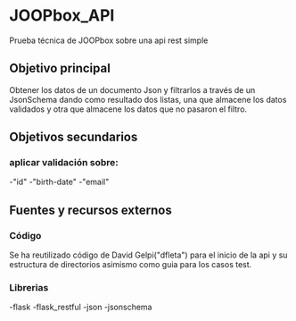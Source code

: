# JOOPbox_API

Prueba técnica de JOOPbox sobre una api rest simple

## Objetivo principal

Obtener los datos de un documento Json y filtrarlos a través de un JsonSchema dando como resultado
dos listas, una que almacene los datos validados y otra que almacene los datos que no pasaron el filtro.

## Objetivos secundarios

### aplicar validación sobre:

-"id"
-"birth-date"
-"email"

## Fuentes y recursos externos

### Código

Se ha reutilizado código de David Gelpi("dfleta") para el inicio de la api y su estructura de directorios
asimismo como guia para los casos test.

### Librerias

-flask
-flask_restful
-json
-jsonschema
